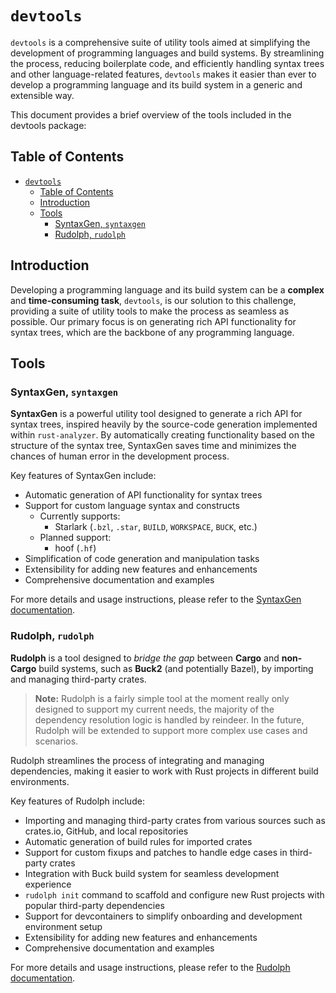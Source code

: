 # `devtools`

`devtools` is a comprehensive suite of utility tools aimed at simplifying the development of programming languages and build systems. By streamlining the process, reducing boilerplate code, and efficiently handling syntax trees and other language-related features, `devtools` makes it easier than ever to develop a programming language and its build system in a generic and extensible way.

This document provides a brief overview of the tools included in the devtools package:

## Table of Contents

- [`devtools`](#devtools)
  - [Table of Contents](#table-of-contents)
  - [Introduction](#introduction)
  - [Tools](#tools)
    - [SyntaxGen, `syntaxgen`](#syntaxgen-syntaxgen)
    - [Rudolph, `rudolph`](#rudolph-rudolph)

## Introduction

Developing a programming language and its build system can be a **complex** and **time-consuming task**, `devtools`, is our solution to this challenge, providing a suite of utility tools to make the process as seamless as possible. Our primary focus is on generating rich API functionality for syntax trees, which are the backbone of any programming language.

## Tools

### SyntaxGen, `syntaxgen`

**SyntaxGen** is a powerful utility tool designed to generate a rich API for syntax trees, inspired heavily by the source-code generation implemented within `rust-analyzer`. By automatically creating functionality based on the structure of the syntax tree, SyntaxGen saves time and minimizes the chances of human error in the development process.

Key features of SyntaxGen include:

- Automatic generation of API functionality for syntax trees
- Support for custom language syntax and constructs
  - Currently supports:
    - Starlark (`.bzl`, `.star`, `BUILD`, `WORKSPACE`, `BUCK`, etc.)
  - Planned support:
    - hoof (`.hf`)
- Simplification of code generation and manipulation tasks
- Extensibility for adding new features and enhancements
- Comprehensive documentation and examples

For more details and usage instructions, please refer to the [SyntaxGen documentation](./devtools/syntaxgen.md).

### Rudolph, `rudolph`

**Rudolph** is a tool designed to _bridge the gap_ between **Cargo** and **non-Cargo** build systems, such as **Buck2** (and potentially Bazel), by importing and managing third-party crates.

> **Note:** Rudolph is a fairly simple tool at the moment really only designed to support my current needs, the majority of the dependency resolution logic is handled by reindeer. In the future, Rudolph will be extended to support more complex use cases and scenarios.

Rudolph streamlines the process of integrating and managing dependencies, making it easier to work with Rust projects in different build environments.

Key features of Rudolph include:

- Importing and managing third-party crates from various sources such as crates.io, GitHub, and local repositories
- Automatic generation of build rules for imported crates
- Support for custom fixups and patches to handle edge cases in third-party crates
- Integration with Buck build system for seamless development experience
- `rudolph init` command to scaffold and configure new Rust projects with popular third-party dependencies
- Support for devcontainers to simplify onboarding and development environment setup
- Extensibility for adding new features and enhancements
- Comprehensive documentation and examples

For more details and usage instructions, please refer to the [Rudolph documentation](./devtools/rudolph.md).